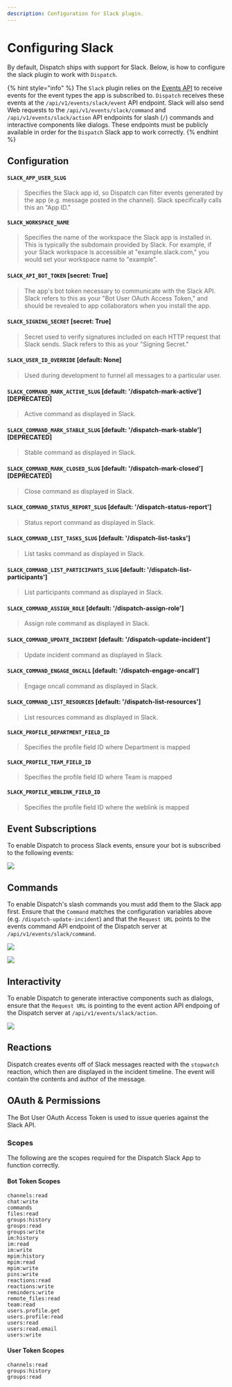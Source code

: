 ```yaml
---
description: Configuration for Slack plugin.
---
```


# Configuring Slack

By default, Dispatch ships with support for Slack. Below, is how to configure the slack plugin to work with `Dispatch`.

{% hint style="info" %}
The `Slack` plugin relies on the [Events API](https://api.slack.com/events-api) to receive events for the event types the app is subscribed to. `Dispatch` receives these events at the `/api/v1/events/slack/event` API endpoint. Slack will also send Web requests to the `/api/v1/events/slack/command` and `/api/v1/events/slack/action` API endpoints for slash (`/`) commands and interactive components like dialogs. These endpoints must be publicly available in order for the `Dispatch` Slack app to work correctly.
{% endhint %}

## Configuration

#### `SLACK_APP_USER_SLUG`

> Specifies the Slack app id, so Dispatch can filter events generated by the app (e.g. message posted in the channel). Slack specifically calls this an "App ID."

#### `SLACK_WORKSPACE_NAME`

> Specifies the name of the workspace the Slack app is installed in. This is typically the subdomain provided by Slack. For example, if your Slack workspace is accessible at "example.slack.com," you would set your workspace name to "example".

#### `SLACK_API_BOT_TOKEN` \[secret: True\]

> The app's bot token necessary to communicate with the Slack API. Slack refers to this as your "Bot User OAuth Access Token," and should be revealed to app collaborators when you install the app.

#### `SLACK_SIGNING_SECRET` \[secret: True\]

> Secret used to verify signatures included on each HTTP request that Slack sends. Slack refers to this as your "Signing Secret."

#### `SLACK_USER_ID_OVERRIDE` \[default: None\]

> Used during development to funnel all messages to a particular user.

#### `SLACK_COMMAND_MARK_ACTIVE_SLUG` \[default: '/dispatch-mark-active'\] \[DEPRECATED\]

> Active command as displayed in Slack.

#### `SLACK_COMMAND_MARK_STABLE_SLUG` \[default: '/dispatch-mark-stable'\] \[DEPRECATED\]

> Stable command as displayed in Slack.

#### `SLACK_COMMAND_MARK_CLOSED_SLUG` \[default: '/dispatch-mark-closed'\] \[DEPRECATED\]

> Close command as displayed in Slack.

#### `SLACK_COMMAND_STATUS_REPORT_SLUG` \[default: '/dispatch-status-report'\]

> Status report command as displayed in Slack.

#### `SLACK_COMMAND_LIST_TASKS_SLUG` \[default: '/dispatch-list-tasks'\]

> List tasks command as displayed in Slack.

#### `SLACK_COMMAND_LIST_PARTICIPANTS_SLUG` \[default: '/dispatch-list-participants'\]

> List participants command as displayed in Slack.

#### `SLACK_COMMAND_ASSIGN_ROLE` \[default: '/dispatch-assign-role'\]

> Assign role command as displayed in Slack.

#### `SLACK_COMMAND_UPDATE_INCIDENT` \[default: '/dispatch-update-incident'\]

> Update incident command as displayed in Slack.

#### `SLACK_COMMAND_ENGAGE_ONCALL` \[default: '/dispatch-engage-oncall'\]

> Engage oncall command as displayed in Slack.

#### `SLACK_COMMAND_LIST_RESOURCES` \[default: \'/dispatch-list-resources'\]

> List resources command as displayed in Slack.

#### `SLACK_PROFILE_DEPARTMENT_FIELD_ID`

> Specifies the profile field ID where Department is mapped

#### `SLACK_PROFILE_TEAM_FIELD_ID`

> Specifies the profile field ID where Team is mapped

#### `SLACK_PROFILE_WEBLINK_FIELD_ID`

> Specifies the profile field ID where the weblink is mapped

## Event Subscriptions

To enable Dispatch to process Slack events, ensure your bot is subscribed to the following events:

![](../../.gitbook/assets/slack-setup-events.png)

## Commands

To enable Dispatch's slash commands you must add them to the Slack app first. Ensure that the `Command` matches the configuration variables above (e.g. `/dispatch-update-incident`) and that the `Request URL` points to the events command API endpoint of the Dispatch server at `/api/v1/events/slack/command`.

![](../../.gitbook/assets/slack-setup-commands-0.png)

![](../../.gitbook/assets/slack-setup-commands-1.png)

## Interactivity

To enable Dispatch to generate interactive components such as dialogs, ensure that the `Request URL` is pointing to the event action API endpoing of the Dispatch server at `/api/v1/events/slack/action`.

![](../../.gitbook/assets/slack-setup-dialogs.png)

## Reactions

Dispatch creates events off of Slack messages reacted with the `stopwatch` reaction, which then are displayed in the incident timeline. The event will contain the contents and author of the message.

## OAuth & Permissions

The Bot User OAuth Access Token is used to issue queries against the Slack API.

### Scopes

The following are the scopes required for the Dispatch Slack App to function correctly.

#### Bot Token Scopes

```text
channels:read
chat:write
commands
files:read
groups:history
groups:read
groups:write
im:history
im:read
im:write
mpim:history
mpim:read
mpim:write
pins:write
reactions:read
reactions:write
reminders:write
remote_files:read
team:read
users.profile.get
users.profile:read
users:read
users:read.email
users:write
```

#### User Token Scopes

```text
channels:read
groups:history
groups:read
```
